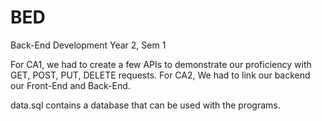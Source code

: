 # BED
Back-End Development
Year 2, Sem 1

For CA1, we had to create a few APIs to demonstrate our proficiency with GET, POST, PUT, DELETE requests. For CA2, We had to link our backend our Front-End and Back-End. 

data.sql contains a database that can be used with the programs.
